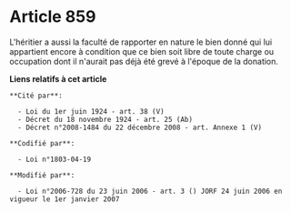 # Article 859

L'héritier a aussi la faculté de rapporter en nature le bien donné qui lui appartient encore à condition que ce bien soit
libre de toute charge ou occupation dont il n'aurait pas déjà été grevé à l'époque de la donation.

**Liens relatifs à cet article**

	**Cité par**:

	  - Loi du 1er juin 1924 - art. 38 (V)
	  - Décret du 18 novembre 1924 - art. 25 (Ab)
	  - Décret n°2008-1484 du 22 décembre 2008 - art. Annexe 1 (V)

	**Codifié par**:

	  - Loi n°1803-04-19

	**Modifié par**:

	  - Loi n°2006-728 du 23 juin 2006 - art. 3 () JORF 24 juin 2006 en vigueur le 1er janvier 2007
